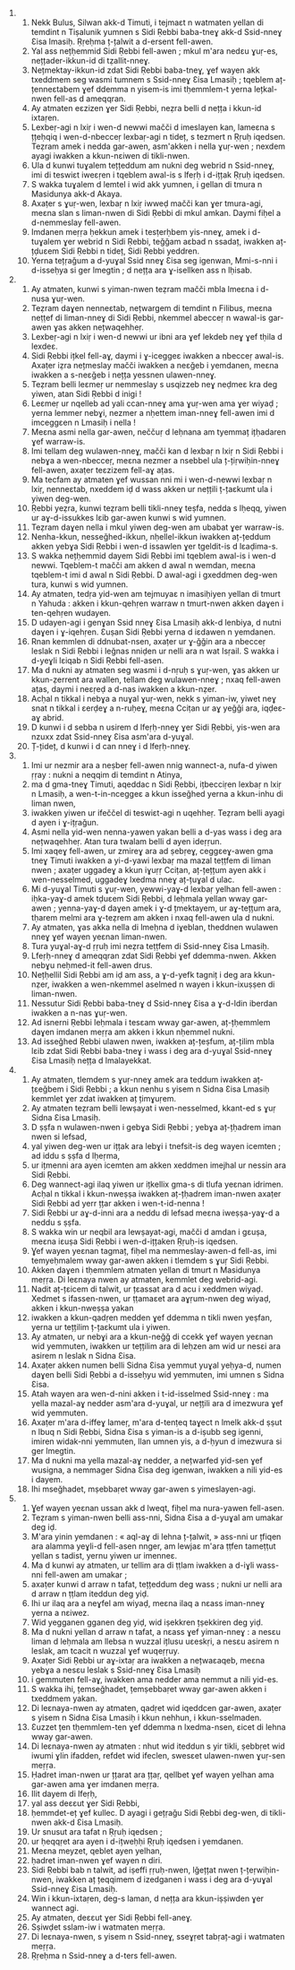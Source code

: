 <ol>
  <li>
    <ol>
      <li>Nekk Bulus, Silwan akk-d Timuti, i tejmaɛt n watmaten yellan di temdint n Tiṣalunik yumnen s Sidi Ṛebbi baba-tneɣ akk-d Ssid-nneɣ Ɛisa lmasiḥ. Ṛṛeḥma ț-țalwit a d-ersent fell-awen.</li>
      <li>Yal ass nețḥemmid Sidi Ṛebbi fell-awen ; mkul m'ara nedɛu ɣuṛ-es, nețțader-ikkun-id di tẓallit-nneɣ.</li>
      <li>Nețmektay-ikkun-id zdat Sidi Ṛebbi baba-tneɣ, ɣef wayen akk txeddmem seg wasmi tumnem s Ssid-nneɣ Ɛisa Lmasiḥ ; tqeblem aț-țenneɛtabem ɣef ddemma n yisem-is imi tḥemmlem-t yerna lețkal-nwen fell-as d ameqqran.</li>
      <li>Ay atmaten eɛzizen ɣer Sidi Ṛebbi, neẓra belli d nețța i kkun-id ixtaṛen.</li>
      <li>Lexbeṛ-agi n lxiṛ  i wen-d newwi mačči d imeslayen kan, lameɛna s țțeḥqiq i wen-d-nbecceṛ lexbaṛ-agi n tideț, s tezmert n Ṛṛuḥ iqedsen. Teẓram amek i nedda gar-awen, asm'akken i nella ɣuṛ-wen ; nexdem ayagi iwakken a kkun-nɛiwen di tikli-nwen.</li>
      <li>Ula d kunwi tuɣalem tețțeddum am nukni deg webrid n Ssid-nneɣ, imi di teswiɛt iweɛṛen i tqeblem awal-is s lfeṛḥ i d-ițțak Ṛṛuḥ iqedsen.</li>
      <li>S wakka tuɣalem d lemtel i wid akk yumnen, i gellan di tmura n Masidunya akk-d Akaya.</li>
      <li>Axaṭer s ɣuṛ-wen, lexbaṛ n lxiṛ  iwweḍ mačči kan ɣer tmura-agi, meɛna slan s liman-nwen di Sidi Ṛebbi di mkul amkan. Daymi fiḥel a d-nemmeslay fell-awen.</li>
      <li>Imdanen meṛṛa ḥekkun amek i tesṭerḥbem yis-nneɣ, amek i d-tuɣalem ɣer webrid n Sidi Ṛebbi, teǧǧam aɛbad n ssadaț, iwakken aț-țḍuɛem Sidi Ṛebbi n tideț, Sidi Ṛebbi yeddren.</li>
      <li>Yerna tețṛaǧum a d-yuɣal Ssid nneɣ Ɛisa seg igenwan, Mmi-s-nni i d-isseḥya si ger lmegtin ; d nețța ara ɣ-isellken ass n lḥisab.</li>
    </ol>
  </li>
  <li>
    <ol>
      <li>Ay atmaten, kunwi s yiman-nwen teẓram mačči mbla lmeɛna i d-nusa ɣuṛ-wen.</li>
      <li>Teẓram daɣen nenneɛtab, nețwargem di temdint n Filibus, meɛna neṭṭef di liman-nneɣ di Sidi Ṛebbi, nkemmel abecceṛ n wawal-is gar-awen ɣas akken nețwaqehheṛ.</li>
      <li>Lexbeṛ-agi n lxiṛ i wen-d newwi ur ibni ara ɣef lekdeb neɣ ɣef tḥila d lexdeɛ.</li>
      <li>Sidi Ṛebbi ițkel fell-aɣ, daymi i ɣ-iceggeɛ iwakken a nbecceṛ awal-is. Axaṭer iẓra nețmeslay mačči iwakken a neɛǧeb i yemdanen, meɛna iwakken a s-neɛǧeb i nețța yessnen ulawen-nneɣ.</li>
      <li>Teẓram belli leɛmeṛ ur nemmeslay s usqizzeb neɣ neḍmeɛ kra deg yiwen, atan Sidi Ṛebbi d inigi !</li>
      <li>Leɛmeṛ ur nqelleb ad yali ccan-nneɣ ama ɣuṛ-wen ama ɣer wiyaḍ ; yerna lemmer nebɣi, nezmer a nḥettem iman-nneɣ fell-awen imi d imceggɛen n Lmasiḥ i nella !</li>
      <li>Meɛna asmi nella gar-awen, neččuṛ d leḥnana am tyemmaț ițḥadaren ɣef warraw-is.</li>
      <li>Imi tellam deg wulawen-nneɣ, mačči kan d lexbaṛ n lxiṛ  n Sidi Ṛebbi i nebɣa a wen-nbecceṛ, meɛna nezmer a nsebbel ula ț-țiṛwiḥin-nneɣ fell-awen, axaṭer teɛzizem fell-aɣ aṭas.</li>
      <li>Ma tecfam ay atmaten ɣef wussan nni mi i wen-d-newwi lexbaṛ n lxiṛ, nenneɛtab, nxeddem iḍ d wass akken ur nețțili ț-țaɛkumt ula i yiwen deg-wen.</li>
      <li>Ṛebbi yeẓra, kunwi teẓram belli tikli-nneɣ teṣfa, nedda s lḥeqq, yiwen ur aɣ-d-issukkes lɛib gar-awen kunwi s wid yumnen.</li>
      <li>Teẓram daɣen nella i mkul yiwen deg-wen am ubabat ɣer warraw-is.</li>
      <li>Nenha-kkun, nesseǧhed-ikkun, nḥellel-ikkun iwakken aț-țeddum akken yebɣa Sidi Ṛebbi i wen-d issawlen ɣer tgeldit-is d lɛaḍima-s.</li>
      <li>S wakka nețḥemmid dayem Sidi Ṛebbi imi tqeblem awal-is i wen-d newwi. Tqeblem-t mačči am akken d awal n wemdan, meɛna tqeblem-t imi d awal n Sidi Ṛebbi. D awal-agi i gxeddmen deg-wen tura, kunwi s wid yumnen.</li>
      <li>Ay atmaten, tedṛa yid-wen am tejmuyaɛ n imasiḥiyen yellan di tmurt n Yahuda : akken i kkun-qehṛen warraw n tmurt-nwen akken daɣen i ten-qehṛen wudayen.</li>
      <li>D udayen-agi i genɣan Ssid nneɣ Ɛisa Lmasiḥ akk-d lenbiya, d nutni daɣen i ɣ-iqehṛen. Ɛuṣan Sidi Ṛebbi yerna d iɛdawen n yemdanen.</li>
      <li>Rnan kemmlen di ddnubat-nsen, axaṭer ur ɣ-ǧǧin ara a nbecceṛ leslak n Sidi Ṛebbi i leǧnas nniḍen ur nelli ara n wat Isṛail. S wakka i d-yeɣli lɛiqab n Sidi Ṛebbi fell-asen.</li>
      <li>Ma d nukni ay atmaten seg wasmi i d-nṛuḥ s ɣuṛ-wen, ɣas akken ur kkun-ẓerrent ara wallen, tellam deg wulawen-nneɣ ; nxaq fell-awen aṭas, daymi i neɛṛeḍ a d-nas iwakken a kkun-nẓer.</li>
      <li>Acḥal n tikkal i nebɣa a nuɣal ɣuṛ-wen, nekk s yiman-iw, yiwet neɣ snat n tikkal i ɛerḍeɣ a n-ruḥeɣ, meɛna Cciṭan  ur aɣ yeǧǧi ara, iqḍeɛ-aɣ abrid.</li>
      <li>D kunwi i d sebba n usirem d lfeṛḥ-nneɣ ɣer Sidi Ṛebbi, yis-wen ara nzuxx zdat Ssid-nneɣ Ɛisa asm'ara d-yuɣal.</li>
      <li>Ț-țideț, d kunwi i d can nneɣ i d lfeṛḥ-nneɣ.</li>
    </ol>
  </li>
  <li>
    <ol>
      <li>Imi ur nezmir ara a neṣbeṛ fell-awen nnig wannect-a, nufa-d yiwen ṛṛay : nukni a neqqim di temdint n Atinya,</li>
      <li>ma d gma-tneɣ Timuti, aqeddac n Sidi Ṛebbi, ițbecciṛen lexbaṛ n lxiṛ  n Lmasiḥ, a wen-t-in-nceggeɛ a kkun isseǧhed yerna a kkun-inhu di liman nwen,</li>
      <li>iwakken yiwen ur ifeččel di teswiɛt-agi n uqehheṛ. Teẓram belli ayagi d ayen i ɣ-ițṛaǧun.</li>
      <li>Asmi nella yid-wen nenna-yawen yakan belli a d-yas wass i deg ara nețwaqehheṛ. Atan tura twalam belli d ayen ideṛṛun.</li>
      <li>Imi xaqeɣ fell-awen, ur zmireɣ ara ad ṣebṛeɣ, ceggɛeɣ-awen gma tneɣ Timuti iwakken a yi-d-yawi lexbaṛ ma mazal teṭṭfem di liman nwen ; axaṭer uggadeɣ a kkun iɣuṛṛ Cciṭan,  aț-țețțum ayen akk i wen-nesselmed, uggadeɣ lxedma nneɣ aț-țuɣal d ulac.</li>
      <li>Mi d-yuɣal Timuti s ɣuṛ-wen, yewwi-yaɣ-d lexbaṛ yelhan fell-awen : iḥka-yaɣ-d amek tḍuɛem Sidi Ṛebbi, d leḥmala yellan wway gar-awen ; yenna-yaɣ-d daɣen amek i ɣ-d țmektayem, ur aɣ-tețțum ara, tḥarem melmi ara ɣ-teẓrem am akken i nxaq fell-awen ula d nukni.</li>
      <li>Ay atmaten, ɣas akka nella di lmeḥna d iɣeblan, theddnen wulawen nneɣ ɣef wayen yeɛnan liman-nwen.</li>
      <li>Tura yuɣal-aɣ-d ṛṛuḥ imi neẓra teṭṭfem di Ssid-nneɣ Ɛisa Lmasiḥ.</li>
      <li>Lfeṛḥ-nneɣ d ameqqran zdat Sidi Ṛebbi ɣef ddemma-nwen. Akken nebɣu neḥmed-it fell-awen drus.</li>
      <li>Nețḥellil Sidi Ṛebbi am iḍ am ass, a ɣ-d-yefk tagniț i deg ara kkun-nẓer, iwakken a wen-nkemmel aselmed n wayen i kkun-ixuṣṣen di liman-nwen.</li>
      <li>Nessutur Sidi Ṛebbi baba-tneɣ d Ssid-nneɣ Ɛisa a ɣ-d-ldin iberdan iwakken a n-nas ɣuṛ-wen.</li>
      <li>Ad isnerni Ṛebbi leḥmala i tesɛam wway gar-awen, aț-țḥemmlem daɣen imdanen meṛṛa am akken i kkun nḥemmel nukni.</li>
      <li>Ad isseǧhed Ṛebbi ulawen nwen, iwakken aț-țeṣfum, aț-țilim mbla lɛib zdat Sidi Ṛebbi baba-tneɣ i wass i deg ara d-yuɣal Ssid-nneɣ Ɛisa Lmasiḥ nețța d lmalayekkat.</li>
    </ol>
  </li>
  <li>
    <ol>
      <li>Ay atmaten, tlemdem s ɣuṛ-nneɣ amek ara teddum iwakken aț-țɛeǧbem i Sidi Ṛebbi ; a kkun nenhu s yisem n Sidna Ɛisa Lmasiḥ kemmlet ɣer zdat iwakken aț țimɣuṛem.</li>
      <li>Ay atmaten teẓram belli lewṣayat i wen-nesselmed, kkant-ed s ɣuṛ Sidna Ɛisa Lmasiḥ.</li>
      <li>D ṣṣfa n wulawen-nwen i gebɣa Sidi Ṛebbi ; yebɣa aț-țḥadrem iman nwen si lefsad,</li>
      <li>yal yiwen deg-wen ur ițțak ara lebɣi i tnefsit-is deg wayen icemten ; ad iddu s ṣṣfa d lḥeṛma,</li>
      <li>ur ițmenni ara ayen icemten am akken xeddmen imejhal ur nessin ara Sidi Ṛebbi.</li>
      <li>Deg wannect-agi ilaq yiwen ur ițkellix gma-s di tlufa yeɛnan idrimen. Acḥal n tikkal i kkun-nweṣṣa iwakken aț-țḥadrem iman-nwen axaṭer Sidi Ṛebbi ad yerr țțar akken i wen-t-id-nenna !</li>
      <li>Sidi Ṛebbi ur aɣ-d-inni ara a neddu di lefsad meɛna iweṣṣa-yaɣ-d a neddu s ṣṣfa.</li>
      <li>S wakka win ur neqbil ara lewṣayat-agi, mačči d amdan i gɛuṣa, meɛna iɛuṣa Sidi Ṛebbi i wen-d-ițțaken Ṛṛuḥ-is iqedsen.</li>
      <li>Ɣef wayen yeɛnan tagmaț, fiḥel ma nemmeslay-awen-d fell-as, imi temyeḥmalem wway gar-awen akken i tlemdem s ɣuṛ Sidi Ṛebbi.</li>
      <li>Akken daɣen i tḥemmlem atmaten yellan di tmurt n Masidunya meṛṛa. Di leɛnaya nwen ay atmaten, kemmlet deg webrid-agi.</li>
      <li>Nadit aț-țɛicem di talwit, ur țɛassat ara d acu i xeddmen wiyaḍ. Xedmet s ifassen-nwen, ur ṭṭamaɛet ara aɣṛum-nwen deg wiyaḍ, akken i kkun-nweṣṣa yakan</li>
      <li>iwakken a kkun-qadṛen medden ɣef ddemma n tikli nwen yeṣfan, yerna ur tețțilim ț-țaɛkumt ula i yiwen.</li>
      <li>Ay atmaten, ur nebɣi ara a kkun-neǧǧ di ccekk ɣef wayen yeɛnan wid yemmuten, iwakken ur tețțilim ara di leḥzen am wid ur nesɛi ara asirem n leslak n Sidna Ɛisa.</li>
      <li>Axaṭer akken numen belli Sidna Ɛisa yemmut yuɣal yeḥya-d, numen daɣen belli Sidi Ṛebbi a d-isseḥyu wid yemmuten, imi umnen s Sidna Ɛisa.</li>
      <li>Atah wayen ara wen-d-nini akken i t-id-isselmed Ssid-nneɣ : ma yella mazal-aɣ nedder asm'ara d-yuɣal, ur nețțili ara d imezwura ɣef wid yemmuten.</li>
      <li>Axaṭer m'ara d-iffeɣ lameṛ, m'ara d-tenṭeq taɣect n lmelk akk-d ṣṣut n lbuq n Sidi Ṛebbi, Sidna Ɛisa s yiman-is a d-iṣubb seg igenni, imiren widak-nni yemmuten, llan umnen yis, a d-ḥyun d imezwura si ger lmegtin.</li>
      <li>Ma d nukni ma yella mazal-aɣ nedder, a nețwarfed yid-sen ɣef wusigna, a nemmager Sidna Ɛisa deg igenwan, iwakken a nili yid-es i dayem.</li>
      <li>Ihi mseǧhadet, mṣebbaṛet wway gar-awen s yimeslayen-agi.</li>
    </ol>
  </li>
  <li>
    <ol>
      <li>Ɣef wayen yeɛnan ussan akk d lweqt, fiḥel ma nura-yawen fell-asen.</li>
      <li>Teẓram s yiman-nwen belli ass-nni, Sidna Ɛisa a d-yuɣal am umakar deg iḍ.</li>
      <li>M'ara yinin yemdanen : « aql-aɣ di lehna ț-țalwit, » ass-nni ur țfiqen ara alamma yeɣli-d fell-asen nnger, am lewjaɛ m'ara ṭṭfen tameṭṭut yellan s tadist, yernu yiwen ur imenneɛ.</li>
      <li>Ma d kunwi ay atmaten, ur tellim ara di ṭṭlam iwakken a d-iɣli wass-nni fell-awen am umakar ;</li>
      <li>axaṭer kunwi d arraw n tafat, tețțeddum deg wass ; nukni ur nelli ara d arraw n ṭṭlam iteddun deg yiḍ.</li>
      <li>Ihi ur ilaq ara a neɣfel am wiyaḍ, meɛna ilaq a nɛass iman-nneɣ yerna a nɛiwez.</li>
      <li>Wid yegganen gganen deg yiḍ, wid iṣekkren țṣekkiren deg yiḍ.</li>
      <li>Ma d nukni yellan d arraw n tafat, a nɛass ɣef yiman-nneɣ : a nesɛu liman d leḥmala am llebsa n wuzzal ițlusu uɛeskṛi, a nesɛu asirem n leslak, am tcacit n wuzzal ɣef wuqeṛṛuy.</li>
      <li>Axaṭer Sidi Ṛebbi ur aɣ-ixtaṛ ara iwakken a nețwaɛaqeb, meɛna yebɣa a nesɛu leslak s Ssid-nneɣ Ɛisa Lmasiḥ</li>
      <li>i gemmuten fell-aɣ, iwakken ama nedder ama nemmut a nili yid-es.</li>
      <li>S wakka ihi, țemseǧhadet, țemṣebbaṛet wway gar-awen akken i txeddmem yakan.</li>
      <li>Di leɛnaya-nwen ay atmaten, qadṛet wid iqeddcen gar-awen, axaṭer s yisem n Sidna Ɛisa Lmasiḥ i kkun nehhun, i kkun-sselmaden.</li>
      <li>Ɛuzzet țen tḥemmlem-ten ɣef ddemma n lxedma-nsen, ɛicet di lehna wway gar-awen.</li>
      <li>Di leɛnaya-nwen ay atmaten : nhut wid iteddun s yir tikli, ṣebbṛet wid iwumi ɣlin ifadden, refdet wid ifeclen, swesɛet ulawen-nwen ɣuṛ-sen meṛṛa.</li>
      <li>Ḥadret iman-nwen ur țțarat ara țțaṛ, qellbet ɣef wayen yelhan ama gar-awen ama ɣer imdanen meṛṛa.</li>
      <li>Ilit dayem di lfeṛḥ,</li>
      <li>yal ass deɛɛut ɣer Sidi Ṛebbi,</li>
      <li>ḥemmdet-eț ɣef kullec. D ayagi i gețṛaǧu Sidi Ṛebbi deg-wen, di tikli-nwen akk-d Ɛisa Lmasiḥ.</li>
      <li>Ur snusut ara tafat n Ṛṛuḥ iqedsen ;</li>
      <li>ur ḥeqqṛet ara ayen i d-ițweḥḥi Ṛṛuḥ iqedsen i yemdanen.</li>
      <li>Meɛna meyzet, qeblet ayen yelhan,</li>
      <li>ḥadret iman-nwen ɣef wayen n diri.</li>
      <li>Sidi Ṛebbi bab n talwit, ad iṣeffi ṛṛuḥ-nwen, lǧețțat nwen ț-țeṛwiḥin-nwen, iwakken aț țeqqimem d izedganen i wass i deg ara d-yuɣal Ssid-nneɣ Ɛisa Lmasiḥ.</li>
      <li>Win i kkun-ixtaṛen, deg-s laman, d nețța ara kkun-iṣṣiwden ɣer wannect agi.</li>
      <li>Ay atmaten, deɛɛut ɣer Sidi Ṛebbi fell-aneɣ.</li>
      <li>Sṣiwḍet sslam-iw i watmaten meṛṛa.</li>
      <li>Di leɛnaya-nwen, s yisem n Ssid-nneɣ, sseɣṛet tabṛaț-agi i watmaten meṛṛa.</li>
      <li>Ṛṛeḥma n Ssid-nneɣ a d-ters fell-awen.</li>
    </ol>
  </li>
</ol>